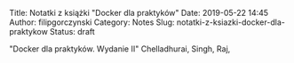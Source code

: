 Title: Notatki z książki "Docker dla praktyków"
Date: 2019-05-22 14:45
Author: filipgorczynski
Category: Notes
Slug: notatki-z-ksiazki-docker-dla-praktykow
Status: draft

"Docker dla praktyków. Wydanie II" Chelladhurai, Singh, Raj,

 
